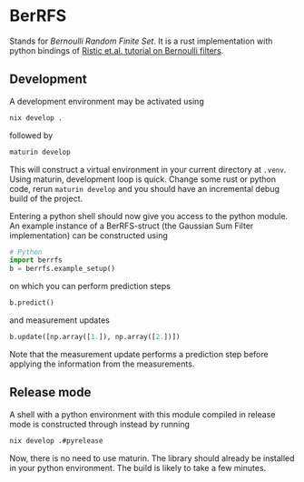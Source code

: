 # BerRFS

Stands for _Bernoulli Random Finite Set_. It is a rust implementation
with python bindings of 
[Ristic et.al. tutorial on Bernoulli filters](https://ba-ngu.vo-au.com/vo/RVVF_Bernoulli_TSP13.pdf).

## Development

A development environment may be activated using 
```bash
nix develop .
```
followed by 
```bash
maturin develop
```
This will construct a virtual environment in your current directory at `.venv`. 
Using maturin, development loop is quick. Change some rust or python code, rerun 
`maturin develop` and you should have an incremental debug build of the project. 

Entering a python shell should now give you access to the 
python module. An example instance of a BerRFS-struct (the Gaussian Sum Filter implementation) can be constructed using
```python
# Python 
import berrfs
b = berrfs.example_setup()
```
on which you can perform prediction steps
```python
b.predict()
```
and measurement updates
```python
b.update([np.array([1.]), np.array([2.])])
```
Note that the measurement update performs a prediction step before applying the information from the measurements. 


## Release mode

A shell with a python environment with this module compiled in release mode is
constructed through instead by running
```bash
nix develop .#pyrelease
```
Now, there is no need to use maturin. The library should already be installed in your python 
environment. The build is likely to take a few minutes.  
